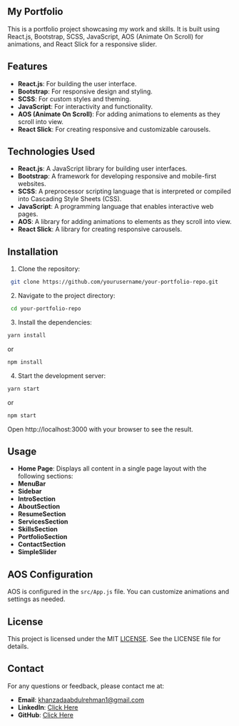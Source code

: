 ## My Portfolio

This is a portfolio project showcasing my work and skills. It is built using React.js, Bootstrap, SCSS, JavaScript, AOS (Animate On Scroll) for animations, and React Slick for a responsive slider.

## Features

- **React.js**: For building the user interface.
- **Bootstrap**: For responsive design and styling.
- **SCSS**: For custom styles and theming.
- **JavaScript**: For interactivity and functionality.
- **AOS (Animate On Scroll)**: For adding animations to elements as they scroll into view.
- **React Slick**: For creating responsive and customizable carousels.

## Technologies Used

- **React.js**: A JavaScript library for building user interfaces.
- **Bootstrap**: A framework for developing responsive and mobile-first websites.
- **SCSS**: A preprocessor scripting language that is interpreted or compiled into Cascading Style Sheets (CSS).
- **JavaScript**: A programming language that enables interactive web pages.
- **AOS**: A library for adding animations to elements as they scroll into view.
- **React Slick**: A library for creating responsive carousels.

## Installation

1. Clone the repository:

```bash
 git clone https://github.com/yourusername/your-portfolio-repo.git
```

2. Navigate to the project directory:

```bash
 cd your-portfolio-repo
```

3. Install the dependencies:

```bash
yarn install
```

or

```bash
npm install
```

4. Start the development server:

```bash
yarn start
```

or

```bash
npm start
```

Open http://localhost:3000 with your browser to see the result.

## Usage

- **Home Page**: Displays all content in a single page layout with the following sections:
- **MenuBar**
- **Sidebar**
- **IntroSection**
- **AboutSection**
- **ResumeSection**
- **ServicesSection**
- **SkillsSection**
- **PortfolioSection**
- **ContactSection**
- **SimpleSlider**

## AOS Configuration

AOS is configured in the `src/App.js` file. You can customize animations and settings as needed.

## License

This project is licensed under the MIT [LICENSE](./LICENSE). See the LICENSE file for details.

## Contact

For any questions or feedback, please contact me at:

- **Email**: [khanzadaabdulrehman1@gmail.com](mailto:khanzadaabdulrehman1@gmail.com)
- **LinkedIn**: [Click Here](https://www.linkedin.com/in/abdul-rehman-khanzada-661757237/)
- **GitHub**: [Click Here](https://github.com/abdulrehmankz1)
